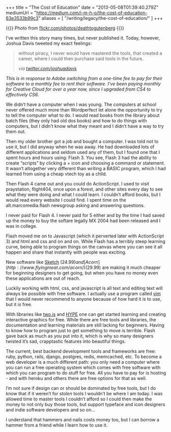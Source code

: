 +++
title = "The Cost of Education"
date = "2013-05-08T01:39:40.279Z"
mediumUrl = "https://medium.com/i-m-h-o/the-cost-of-education-63e3533b99c3"
aliases = [
  "/writing/legacy/the-cost-of-education/"
]
+++

{{<fig 
  src="0-BlrMdL2vRuiPNxGk.jpeg" 
  alt="Book reading ‘Steal like an artist’"  
  link="https://flickr.com/photos/deathtogutenberg">}}
Photo from [flickr.com/photos/deathtogutenberg](https://flickr.com/photos/deathtogutenberg)
{{</fig>}}

I’ve written this story many times, but never published it. Today, however, Joshua Davis tweeted my exact feelings:

> without piracy, I never would have mastered the tools, that created a career, where I could then purchase said tools in the future.
> 
> <cite>_via_ [_twitter.com/joshuadavis_](https://twitter.com/JoshuaDavis/status/331787124326166528)</cite>

_This is in response to Adobe switching from a one-time fee to pay for their software to a monthly fee to rent their software. I’ve been paying monthly for Creative Cloud for over a year now, since I upgraded from CS4 to effectively CS6._

We didn’t have a computer when I was young. The computers at school never offered much more than Wordperfect let alone the opportunity to try to tell the computer what to do. I would read books from the library about batch files (they only had old dos books) and how to do things with computers, but I didn’t know what they meant and I didn’t have a way to try them out.

Then my older brother got a job and bought a computer. I was told not to use it, but I did anyway when he was away. He had downloaded lots of different applications and seldom used any of them, but I found one that I spent hours and hours using: Flash 3. You see, Flash 3 had the ability to create “scripts” by clicking a + icon and choosing a command or statement. It wasn’t altogether very different than writing a BASIC program, which I had learned from using a cheap vtech toy as a child.

Then Flash 4 came out and you could do ActionScript. I used to visit praystation, flight404, once upon a forest, and other sites every day to see what they were doing and what I could learn. I couldn’t afford books, but I would read every website I could find. I spent time on the alt.marcomedia.flash newsgroup asking and answering questions.

I never paid for Flash 4. I never paid for 5 either and by the time I had saved up the money to buy the softare legally MX 2004 had been released and I was in college.

Flash moved me on to Javascript (which it perverted later with ActionScript 3) and html and css and on and on. While Flash has a terribly steep learning curve, being able to program things on the canvas where you can see it all happen and share that instantly with people was exciting.

New software like [Sketch](http://www.bohemiancoding.com/sketch/) ($24.99) and [Acorn](http://www.flyingmeat.com/acorn/) ($29.99) are making it much cheaper for beginning designers to get going, but when you have no money even these applications are out of reach.

Luckily working with html, css, and javascript is all text and editing text will always be possible with free software. I actually use a program called [vim](http://www.vim.org/) that I would never recommend to anyone because of how hard it is to use, but it _is_ free.

With libraries like [two.js](http://jonobr1.github.io/two.js/) and [HYPE](http://www.hypeframework.org/) one can get started learning and creating interactive graphics for free. While there are free tools and libraries, the documentation and learning materials are still lacking for beginners. Having to know how to program just to get something to move is terrible. Flash gave back as much as you put into it, which is why so many designers twisted it’s sad, crapptastic features into beautiful things.

The current, best backend development tools and frameworks are free: ruby, python, rails, django, postgres, redis, memcached, etc. To become a web developer is a much different path: you only need a computer where you can run a free operating system which comes with free software with which you can program to do stuff for free. All you have to pay for is hosting - and with heroku and others there are free options for that as well.

I’m not sure if design can or should be dominated by free tools, but I do know that if it weren’t for _stolen_ tools I wouldn’t be where I am today. I was allowed time to master tools I couldn’t afford so I could then make the money to not only buy those tools, but support typeface and icon designers and indie software developers and so on…

I understand that hammers and nails costs money too, but I can borrow a hammer from a friend while I learn how to use it.